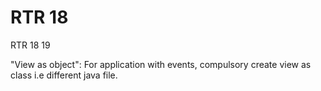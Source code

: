 # RTR 18

RTR 18 19

"View as object":
For application with events, compulsory create view as class i.e different java file.
